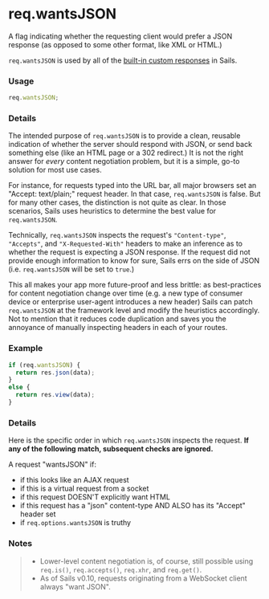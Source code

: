 # req.wantsJSON

A flag indicating whether the requesting client would prefer a JSON response (as opposed to some other format, like XML or HTML.)

`req.wantsJSON` is used by all of the [built-in custom responses](http://sailsjs.org/documentation/anatomy/myApp/api/responses) in Sails.


### Usage
```js
req.wantsJSON;
```

### Details

The intended purpose of `req.wantsJSON` is to provide a clean, reusable indication of whether the server should respond with JSON, or send back something else (like an HTML page or a 302 redirect.) It is not the right answer for _every_ content negotiation problem, but it is a simple, go-to solution for most use cases.

For instance, for requests typed into the URL bar, all major browsers set an "Accept: text/plain;" request header.  In that case, `req.wantsJSON` is false.  But for many other cases, the distinction is not quite as clear.  In those scenarios, Sails uses heuristics to determine the best value for `req.wantsJSON`.

Technically, `req.wantsJSON` inspects the request's `"Content-type"`, `"Accepts"`, and `"X-Requested-With"` headers to make an inference as to whether the request is expecting a JSON response.  If the request did not provide enough information to know for sure, Sails errs on the side of JSON (i.e. `req.wantsJSON` will be set to `true`.)

This all makes your app more future-proof and less brittle: as best-practices for content negotiation change over time (e.g. a new type of consumer device or enterprise user-agent introduces a new header) Sails can patch `req.wantsJSON` at the framework level and modify the heuristics accordingly. Not to mention that it reduces code duplication and saves you the annoyance of manually inspecting headers in each of your routes.

### Example
```javascript
if (req.wantsJSON) {
  return res.json(data);
}
else {
  return res.view(data);
}
```

### Details

Here is the specific order in which `req.wantsJSON` inspects the request.  **If any of the following match, subsequent checks are ignored.**

A request "wantsJSON" if:

+ if this looks like an AJAX request
+ if this is a virtual request from a socket
+ if this request DOESN'T explicitly want HTML
+ if this request has a "json" content-type AND ALSO has its "Accept" header set
+ if `req.options.wantsJSON` is truthy

### Notes
> + Lower-level content negotiation is, of course, still possible using `req.is()`, `req.accepts()`, `req.xhr`, and `req.get()`.
> + As of Sails v0.10, requests originating from a WebSocket client always "want JSON".


<docmeta name="displayName" value="req.wantsJSON">
